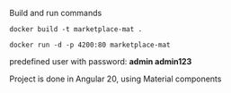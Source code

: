 Build and run commands

<code>docker build -t marketplace-mat .</code>

<code>docker run -d -p 4200:80 marketplace-mat</code>

predefined user with password: <b>admin admin123</b>

Project is done in Angular 20, using Material components


